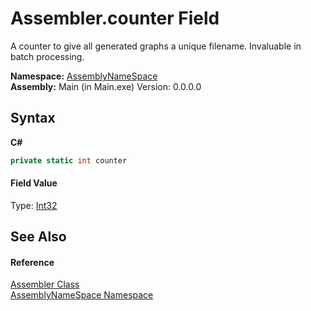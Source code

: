 # Assembler.counter Field
 

A counter to give all generated graphs a unique filename. Invaluable in batch processing.

**Namespace:**&nbsp;<a href="6bcc80ef-5cfd-db5f-1eb2-7297d1c16397">AssemblyNameSpace</a><br />**Assembly:**&nbsp;Main (in Main.exe) Version: 0.0.0.0

## Syntax

**C#**<br />
``` C#
private static int counter
```


#### Field Value
Type: <a href="http://msdn2.microsoft.com/en-us/library/td2s409d" target="_blank">Int32</a>

## See Also


#### Reference
<a href="ff4e346f-08ba-ff2f-52cf-831920161b16">Assembler Class</a><br /><a href="6bcc80ef-5cfd-db5f-1eb2-7297d1c16397">AssemblyNameSpace Namespace</a><br />